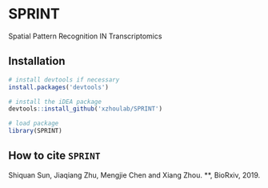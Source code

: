 # SPRINT
Spatial Pattern Recognition IN Transcriptomics 

Installation
------------
``` r
# install devtools if necessary
install.packages('devtools')

# install the iDEA package
devtools::install_github('xzhoulab/SPRINT')

# load package
library(SPRINT)
```

How to cite `SPRINT`
-------------------
Shiquan Sun, Jiaqiang Zhu, Mengjie Chen and Xiang Zhou. **, BioRxiv, 2019. 

